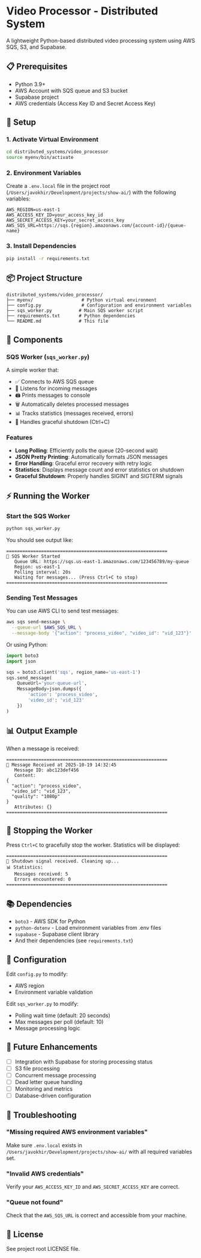 # Video Processor - Distributed System

A lightweight Python-based distributed video processing system using AWS SQS, S3, and Supabase.

## 📋 Prerequisites

- Python 3.9+
- AWS Account with SQS queue and S3 bucket
- Supabase project
- AWS credentials (Access Key ID and Secret Access Key)

## 🚀 Setup

### 1. Activate Virtual Environment

```bash
cd distributed_systems/video_processor
source myenv/bin/activate
```

### 2. Environment Variables

Create a `.env.local` file in the project root (`/Users/javokhir/Development/projects/show-ai/`) with the following variables:

```
AWS_REGION=us-east-1
AWS_ACCESS_KEY_ID=your_access_key_id
AWS_SECRET_ACCESS_KEY=your_secret_access_key
AWS_SQS_URL=https://sqs.{region}.amazonaws.com/{account-id}/{queue-name}
```

### 3. Install Dependencies

```bash
pip install -r requirements.txt
```

## 📦 Project Structure

```
distributed_systems/video_processor/
├── myenv/                  # Python virtual environment
├── config.py               # Configuration and environment variables
├── sqs_worker.py          # Main SQS worker script
├── requirements.txt       # Python dependencies
└── README.md              # This file
```

## 🎯 Components

### SQS Worker (`sqs_worker.py`)

A simple worker that:
- ✅ Connects to AWS SQS queue
- 📨 Listens for incoming messages
- 🖨️  Prints messages to console
- 🗑️  Automatically deletes processed messages
- 📊 Tracks statistics (messages received, errors)
- 🛑 Handles graceful shutdown (Ctrl+C)

### Features

- **Long Polling**: Efficiently polls the queue (20-second wait)
- **JSON Pretty Printing**: Automatically formats JSON messages
- **Error Handling**: Graceful error recovery with retry logic
- **Statistics**: Displays message count and error statistics on shutdown
- **Graceful Shutdown**: Properly handles SIGINT and SIGTERM signals

## ⚡ Running the Worker

### Start the SQS Worker

```bash
python sqs_worker.py
```

You should see output like:

```
============================================================
🚀 SQS Worker Started
   Queue URL: https://sqs.us-east-1.amazonaws.com/123456789/my-queue
   Region: us-east-1
   Polling interval: 20s
   Waiting for messages... (Press Ctrl+C to stop)
============================================================
```

### Sending Test Messages

You can use AWS CLI to send test messages:

```bash
aws sqs send-message \
  --queue-url $AWS_SQS_URL \
  --message-body '{"action": "process_video", "video_id": "vid_123"}'
```

Or using Python:

```python
import boto3
import json

sqs = boto3.client('sqs', region_name='us-east-1')
sqs.send_message(
    QueueUrl='your-queue-url',
    MessageBody=json.dumps({
        'action': 'process_video',
        'video_id': 'vid_123'
    })
)
```

## 📊 Output Example

When a message is received:

```
============================================================
📨 Message Received at 2025-10-19 14:32:45
   Message ID: abc123def456
   Content:
{
  "action": "process_video",
  "video_id": "vid_123",
  "quality": "1080p"
}
   Attributes: {}
============================================================
```

## 🛑 Stopping the Worker

Press `Ctrl+C` to gracefully stop the worker. Statistics will be displayed:

```
============================================================
🛑 Shutdown signal received. Cleaning up...
📊 Statistics:
   Messages received: 5
   Errors encountered: 0
============================================================
```

## 📚 Dependencies

- `boto3` - AWS SDK for Python
- `python-dotenv` - Load environment variables from .env files
- `supabase` - Supabase client library
- And their dependencies (see `requirements.txt`)

## 🔧 Configuration

Edit `config.py` to modify:
- AWS region
- Environment variable validation

Edit `sqs_worker.py` to modify:
- Polling wait time (default: 20 seconds)
- Max messages per poll (default: 10)
- Message processing logic

## 📝 Future Enhancements

- [ ] Integration with Supabase for storing processing status
- [ ] S3 file processing
- [ ] Concurrent message processing
- [ ] Dead letter queue handling
- [ ] Monitoring and metrics
- [ ] Database-driven configuration

## 🐛 Troubleshooting

### "Missing required AWS environment variables"

Make sure `.env.local` exists in `/Users/javokhir/Development/projects/show-ai/` with all required variables set.

### "Invalid AWS credentials"

Verify your `AWS_ACCESS_KEY_ID` and `AWS_SECRET_ACCESS_KEY` are correct.

### "Queue not found"

Check that the `AWS_SQS_URL` is correct and accessible from your machine.

## 📄 License

See project root LICENSE file.

